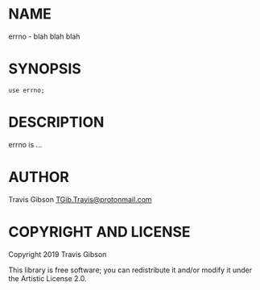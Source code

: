 NAME
====

errno - blah blah blah

SYNOPSIS
========

```perl6
use errno;
```

DESCRIPTION
===========

errno is ...

AUTHOR
======

Travis Gibson <TGib.Travis@protonmail.com>

COPYRIGHT AND LICENSE
=====================

Copyright 2019 Travis Gibson

This library is free software; you can redistribute it and/or modify it under the Artistic License 2.0.

